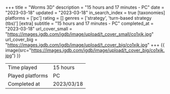 +++
title = "Worms 3D"
description = "15 hours and 17 minutes - PC"
date = "2023-03-18"
updated = "2023-03-18"
in_search_index = true
[taxonomies]
platforms = ['pc']
rating = []
genres = ['strategy', 'turn-based strategy (tbs)']
[extra]
subtitle = "15 hours and 17 minutes - PC"
completed_at = "2023-03-18"
url_cover_small = "https://images.igdb.com/igdb/image/upload/t_cover_small/co1xjk.jpg"
url_cover_big = "https://images.igdb.com/igdb/image/upload/t_cover_big/co1xjk.jpg"
+++
{{ image(src="https://images.igdb.com/igdb/image/upload/t_cover_big/co1xjk.jpg") }}

|              |            |
| ------------ | ---------- |
| Time played  | 15 hours |
| Played platforms    | PC |
| Completed at | 2023/03/18 |


